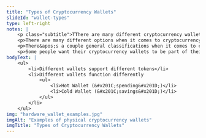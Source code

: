 ```yaml
--- 
title: "Types of Cryptocurrency Wallets"
slideId: "wallet-types"
type: left-right
notes: | 
    <p class="subtitle">TThere are many different cryptocurrency wallet options that offer different levels of security and useability.</p>
    <p>There are many different options when it comes to cryptocurrency wallets. Some are specific to certain tokens, but many have multi-token support, allowing you to keep many different cryptocurrencies in one place.</p>
    <p>There&apos;s a couple general classifications when it comes to crypto wallets. The first is what does the user intend to be the primary function of their wallet, and for different people there are going to be different answers.</p>
    <p>Some people want their cryptocurrency wallets to be part of their everyday spending. While these people obviously want their funds to be secure, they also don&apos;t want to have to jump through hoops every time they are conducting a crypto transaction. These individuals prefer hot wallets, which prioritize transactability, or the ease of conducting a transaction. Others simply want to use their wallet as secure storage for their crypto. These individuals tend to use cold wallets, where the main goal is to keep funds as secure as possible, even if it makes sending and receiving crypto slightly more difficult.</p>
bodyText: | 
    <ul>
        <li>Different wallets support different tokens</li>
        <li>Different wallets function differently
            <ul>
                <li>Hot Wallet (&#x201C;spending&#x201D;)</li>
                <li>Cold Wallet (&#x201C;savings&#x201D;)</li>
            </ul>
        </li>
    </ul>
img: "hardware_wallet_examples.jpg"
imgAlt: "Examples of physical cryptocurrency wallets"
imgTitle: "Types of Cryptocurrency Wallets"
---
```


